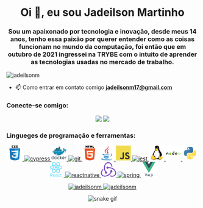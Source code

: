 <h1 align="center">Oi 👋, eu sou Jadeilson Martinho</h1>
<h3 align="center">Sou um apaixonado por tecnologia e inovação, desde meus 14 anos, tenho essa paixão por querer entender como as coisas funcionam no mundo da computação, foi então que em outubro de 2021 ingressei na TRYBE com o intuito de aprender as tecnologias usadas no mercado de trabalho.</h3>

<p align="left"> <img src="https://komarev.com/ghpvc/?username=jadeilsonm&label=Profile%20views&color=0e75b6&style=flat" alt="jadeilsonm" /> </p>

- 📫 Como entrar em contato comigo **jadeilsonm17@gmail.com**

<h3 align=" left">Conecte-se comigo:</h3>
<div align="center">
  <a href="https://www.linkedin.com/in/jadeilson-martinho/" target="_blank"><img src="https://img.shields.io/badge/-LinkedIn-%230077B5?style=for-the-badge&logo=linkedin&logoColor=white" target="_blank"></a>
  <a href="mailto:jadeilsonm17@gmail.com"><img src="https://img.shields.io/badge/-Gmail-%23333?style=for-the-badge&logo=gmail&logoColor=blue" target="_blank"></a>
</div>
<div  align="center">
<h3 align="left">Lingueges de programação e ferramentas:</h3>
<p align="center"> <a href="https://www.w3schools.com/css/" target="_blank" rel="noreferrer"> <img src="https://raw.githubusercontent.com/devicons/devicon/master/icons/css3/css3-original-wordmark.svg" alt="css3" width="40" height="40"/> </a> <a href="https:// www.cypress.io" target="_blank" rel="noreferrer"> <img src="https://raw.githubusercontent.com/simple-icons/simple-icons/6e46ec1fc23b60c8fd0d2f2ff46db82e16dbd75f/icons/cypress.svg" alt= "cypress" width="40" height="40"/> </a> <a href="https://www.docker.com/" target="_blank" rel="noreferrer"><img src="https://raw.githubusercontent.com/devicons/devicon/master/icons/docker/docker-original-wordmark.svg" alt="docker" width="40" height="40"/> </a> <a href="https://git-scm.com/" target="_blank" rel="noreferrer"> <img src="https://www.vectorlogo.zone/logos/git-scm/git-scm-icon.svg" alt="git" width="40" height="40"/> </a> <a href="https://www.w3.org/html/" target ="_blank" rel="noreferrer"> <img src="https://raw.githubusercontent.com/devicons/devicon/master/icons/html5/html5-original-wordmark.svg" alt="html5" largura= "40" width="40"/></a> <a href="https://www.java.com" target="_blank" rel="noreferrer"> <img src="https://raw.githubusercontent.com/devicons/devicon/master/icons/java/java-original.svg" alt="java" width="40" height="40"/> </a> <a href="https://developer.mozilla.org/en-US/docs/Web/JavaScript" target="_blank" rel="noreferrer"> <img src="https://raw.githubusercontent.com/devicons/devicon/master/icons/javascript/javascript-original.svg" alt ="javascript" width="40" height="40"/> </a> <a href="https://jestjs.io" target="_blank" rel="noreferrer"> <img src="https://www.vectorlogo.zone/logos/jestjsio/jestjsio-icon.svg" alt="jest" width="40" height="40"/> </a> <a href=" https://www.linux.org/" target="_blank" rel="noreferrer"> <img src="https://raw.githubusercontent.com/devicons/devicon/master/icons/linux/linux-original.svg" alt="linux" width="40" height="40"/> </a> <a href="https://nodejs.org" target="_blank" rel="noreferrer"> <img src="https://raw.githubusercontent.com/devicons/devicon/master/icons/nodejs/nodejs-original-wordmark.svg" alt="nodejs" width="40" height="40"/> </a><a href="https:/www.python.org" target="_blank" rel="noreferrer"> <img src="https://raw.githubusercontent.com/devicons/devicon/master/icons/python/python-original.svg" alt="python" width="40" height="40"/> </a> <a href="https://reactjs.org/" target="_blank" rel=" noreferrer"> <img src="https://raw.githubusercontent.com/devicons/devicon/master/icons/react/react-original-wordmark.svg" alt="react" width="40" height="40 "/> </a> <a href="https://reactnative.dev/" target="_blank" rel="noreferrer"> <img src="https://reactnative.dev/img/header_logo.svg" alt="reactnative" width="40" height="40"/> </a> <a href="https://redux.js.org" target="_blank" rel ="noreferrer"> <img src="https://raw.githubusercontent.com/devicons/devicon/master/icons/redux/redux-original.svg" alt="redux" width="40" height="40 "/> </a> <a href="https://spring.io/" target="_blank" rel="noreferrer"> <img src="https://www.vectorlogo.zone/logos/springio/springio-icon.svg" alt="spring" width="40" height="40"/> </a> <a href="https://vuejs.org/" target="_blank" rel="noreferrer"> <img src="https://raw.githubusercontent.com/devicons/devicon/master/icons/vuejs/vuejs-original-wordmark.svg" alt="vuejs" width="40" height="40 "/> </a> </p>
</div>

<div  align="center">
<a href="https://github.com/jadeilsonm">
<img src="https://github-readme-stats.vercel.app/api/top-langs?username=jadeilsonm&show_icons=true&locale=en&layout=compact&theme=github_dark" alt="jadeilsonm" height="150em" />
<img src="https://github-readme-stats.vercel.app/api?username=jadeilsonm&count_private=true&include_all_commits=true&show_icons=true&theme=github_dark" alt="jadeilsonm" height="150em"  />
</a>
</div>

<div align="center">
    
  ![snake gif](https://github.com/jadeilsonm/jadeilsonm/blob/output/github-contribution-grid-snake.svg)

</div>
